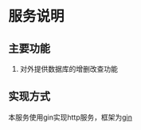 # 服务说明
## 主要功能
1. 对外提供数据库的增删改查功能

## 实现方式
本服务使用gin实现http服务，框架为[gin](https://gin-gonic.com/zh-cn/docs/)